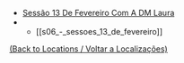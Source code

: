 

- [Sessão 13 De Fevereiro Com A DM Laura](s06_-_sessao_13_de_fevereiro_com_a_dm_laura.md)
- - [[s06_-_sessoes_13_de_fevereiro]]
	
[(Back to Locations / Voltar a Localizações)](localizacoes.md)


















